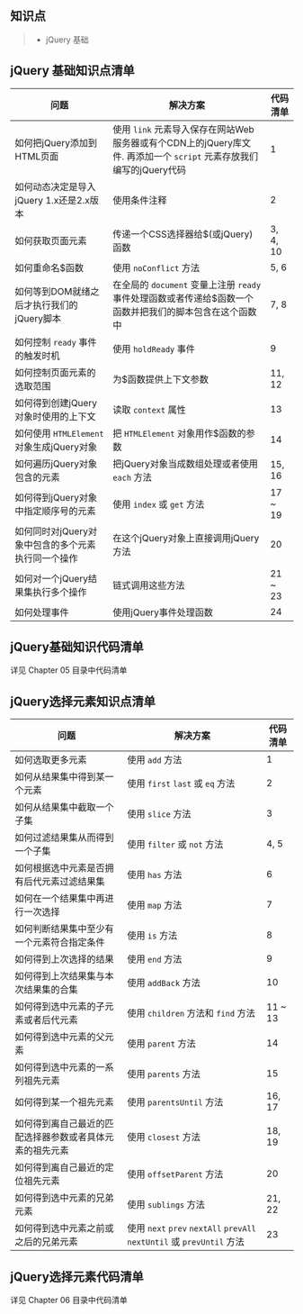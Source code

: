 ## 知识点

> * jQuery 基础

## jQuery 基础知识点清单
问题| 解决方案| 代码清单|
---- |----| ----|
如何把jQuery添加到HTML页面| 使用 `link` 元素导入保存在网站Web服务器或有个CDN上的jQuery库文件. 再添加一个 `script` 元素存放我们编写的jQuery代码| 1|
如何动态决定是导入jQuery 1.x还是2.x版本| 使用条件注释| 2|
如何获取页面元素| 传递一个CSS选择器给$(或jQuery)函数| 3, 4, 10|
如何重命名$函数| 使用 `noConflict` 方法| 5, 6|
如何等到DOM就绪之后才执行我们的jQuery脚本| 在全局的 `document` 变量上注册 `ready` 事件处理函数或者传递给$函数一个函数并把我们的脚本包含在这个函数中| 7, 8|
如何控制 `ready` 事件的触发时机| 使用 `holdReady` 事件| 9|
如何控制页面元素的选取范围| 为$函数提供上下文参数| 11, 12|
如何得到创建jQuery对象时使用的上下文| 读取 `context` 属性| 13|
如何使用 `HTMLElement` 对象生成jQuery对象| 把 `HTMLElement` 对象用作$函数的参数| 14|
如何遍历jQuery对象包含的元素| 把jQuery对象当成数组处理或者使用 `each` 方法| 15, 16|
如何得到jQuery对象中指定顺序号的元素| 使用 `index` 或 `get` 方法| 17 ~ 19|
如何同时对jQuery对象中包含的多个元素执行同一个操作| 在这个jQuery对象上直接调用jQuery方法| 20|
如何对一个jQuery结果集执行多个操作| 链式调用这些方法| 21 ~ 23|
如何处理事件| 使用jQuery事件处理函数| 24|

## jQuery基础知识代码清单
详见 Chapter 05 目录中代码清单


## jQuery选择元素知识点清单
问题| 解决方案| 代码清单|
---- |----| ----|
如何选取更多元素| 使用 `add` 方法| 1|
如何从结果集中得到某一个元素| 使用 `first` `last` 或 `eq` 方法| 2|
如何从结果集中截取一个子集| 使用 `slice` 方法| 3|
如何过滤结果集从而得到一个子集| 使用 `filter` 或 `not` 方法| 4, 5|
如何根据选中元素是否拥有后代元素过滤结果集| 使用 `has` 方法| 6|
如何在一个结果集中再进行一次选择| 使用 `map` 方法| 7|
如何判断结果集中至少有一个元素符合指定条件| 使用 `is` 方法| 8|
如何得到上次选择的结果| 使用 `end` 方法| 9|
如何得到上次结果集与本次结果集的合集| 使用 `addBack` 方法| 10|
如何得到选中元素的子元素或者后代元素| 使用 `children` 方法和 `find` 方法| 11 ~ 13|
如何得到选中元素的父元素| 使用 `parent` 方法| 14|
如何得到选中元素的一系列祖先元素| 使用 `parents` 方法| 15|
如何得到某一个祖先元素| 使用 `parentsUntil` 方法| 16, 17|
如何得到离自己最近的匹配选择器参数或者具体元素的祖先元素| 使用 `closest` 方法| 18, 19|
如何得到离自己最近的定位祖先元素| 使用 `offsetParent` 方法| 20|
如何得到选中元素的兄弟元素| 使用 `sublings` 方法| 21, 22|
如何得到选中元素之前或之后的兄弟元素| 使用 `next` `prev` `nextAll` `prevAll` `nextUntil` 或 `prevUntil` 方法| 23|

## jQuery选择元素代码清单
详见 Chapter 06 目录中代码清单


